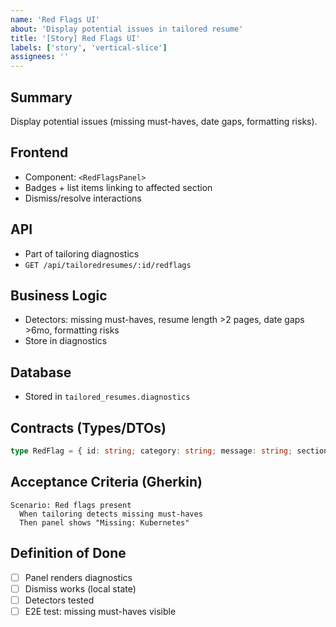 ```yaml
---
name: 'Red Flags UI'
about: 'Display potential issues in tailored resume'
title: '[Story] Red Flags UI'
labels: ['story', 'vertical-slice']
assignees: ''
---
```


## Summary

Display potential issues (missing must-haves, date gaps, formatting risks).

## Frontend

- Component: `<RedFlagsPanel>`
- Badges + list items linking to affected section
- Dismiss/resolve interactions

## API

- Part of tailoring diagnostics
- `GET /api/tailoredresumes/:id/redflags`

## Business Logic

- Detectors: missing must-haves, resume length >2 pages, date gaps >6mo, formatting risks
- Store in diagnostics

## Database

- Stored in `tailored_resumes.diagnostics`

## Contracts (Types/DTOs)

```ts
type RedFlag = { id: string; category: string; message: string; section?: string };
```

## Acceptance Criteria (Gherkin)

```gherkin
Scenario: Red flags present
  When tailoring detects missing must-haves
  Then panel shows "Missing: Kubernetes"
```

## Definition of Done

- [ ] Panel renders diagnostics
- [ ] Dismiss works (local state)
- [ ] Detectors tested
- [ ] E2E test: missing must-haves visible
